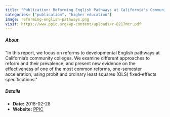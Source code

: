 ```yaml
---
title: "Publication: Reforming English Pathways at California's Community Colleges"
categories: ["publication", "higher education"]
image: reforming-english-pathways.png
visit: https://www.ppic.org/wp-content/uploads/r-0217mcr.pdf
---
```


##### About

"In this report, we focus on reforms to developmental English pathways at California’s community colleges. We examine different approaches to reform and their prevalence, and present new evidence on the effectiveness of one of the most common reforms, one-semester acceleration, using probit and ordinary least squares (OLS) fixed-effects specifications."

##### Details

- **Date:** 2018-02-28
- **Website:** [PPIC](https://www.ppic.org/wp-content/uploads/r-0217mcr.pdf)
